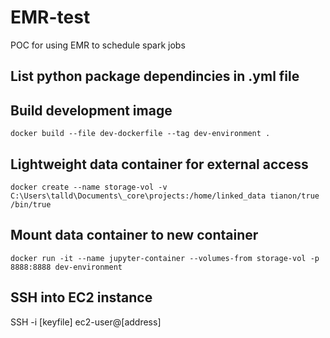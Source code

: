 # EMR-test
POC for using EMR to schedule spark jobs

## List python package dependincies in .yml file

## Build development image
`docker build --file dev-dockerfile --tag dev-environment .`

## Lightweight data container for external access
`docker create --name storage-vol -v C:\Users\talld\Documents\_core\projects:/home/linked_data tianon/true /bin/true`

## Mount data container to new container
`docker run -it --name jupyter-container --volumes-from storage-vol -p 8888:8888 dev-environment`

## SSH into EC2 instance
SSH -i [keyfile] ec2-user@[address]
